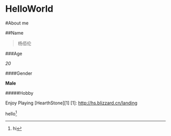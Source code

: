 # HelloWorld

#About me

##Name

>杨佰伦

###Age

*20*                                   

####Gender

**Male**                                  

#####Hobby

Enjoy Playing [HearthStone][1]
[1]: http://hs.blizzard.cn/landing

hello[^hello]


[^hello]: hi

